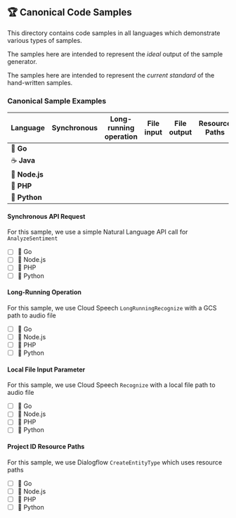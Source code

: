 ## 🏆 Canonical Code Samples

This directory contains code samples in all languages which demonstrate various types of samples.

The samples here are intended to represent the _ideal_ output of the sample generator.

The samples here are intended to represent the _current standard_ of the hand-written samples.

 ###  Canonical Sample Examples

| Language | Synchronous | Long-running operation | File input | File output | Resource Paths | 
|----------|-------------|------------------------|------------|-------------|----------------|
| 🐹 **Go** | | | | | |
| ☕️ **Java** | | | | | |
| 🚀 **Node.js** | | | | | |
| 🐘 **PHP** | | | | | |
| 🐍 **Python** | | | | | |

#### Synchronous API Request

For this sample, we use a simple Natural Language API call for `AnalyzeSentiment`

 - [ ] 🐹 Go
 - [ ] 🚀 Node.js
 - [ ] 🐘 PHP
 - [ ] 🐍 Python

#### Long-Running Operation

For this sample, we use Cloud Speech `LongRunningRecognize` with a GCS path to audio file

 - [ ] 🐹 Go
 - [ ] 🚀 Node.js
 - [ ] 🐘 PHP
 - [ ] 🐍 Python

#### Local File Input Parameter

For this sample, we use Cloud Speech `Recognize` with a local file path to audio file

 - [ ] 🐹 Go
 - [ ] 🚀 Node.js
 - [ ] 🐘 PHP
 - [ ] 🐍 Python
#### Project ID Resource Paths

For this sample, we use Dialogflow `CreateEntityType` which uses resource paths

 - [ ] 🐹 Go
 - [ ] 🚀 Node.js
 - [ ] 🐘 PHP
 - [ ] 🐍 Python
